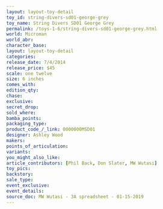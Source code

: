 ```yaml
---
layout: layout-toy-detail 
toy_id: string-divers-sd01-george-grey
toy_name: String Divers SD01 George Grey
permalink: /toys-1-6/string-divers-sd01-george-grey.html
world: Microman
world_abr: 
character_base: 
layout: layout-toy-detail
categories: 
release_date: 7/4/2014
release_price: $45 
scale: one twelve
size: 6 inches
comes_with: 
edition_qty: 
chase: 
exclusive: 
secret_drop: 
sold_where: 
bamba_points: 
packaging_type: 
product_code_/_link: 0000000MSD01
designer: Ashley Wood
makers: 
points_of_articulation: 
variants: 
you_might_also_like: 
article_contributors: [Phil Back, Don Slater, MW Wutasi]
toy_pics: 
backstory: 
sale_type: 
event_exclusive: 
event_details: 
source_doc: MW Wutasi - 3A spreadsheet - 01-15-2019
---
```


